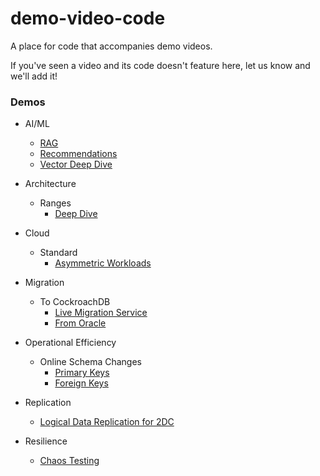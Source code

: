 # demo-video-code
A place for code that accompanies demo videos.

If you've seen a video and its code doesn't feature here, let us know and we'll add it!

### Demos

* AI/ML
  * [RAG](ai_ml/rag/README.md)
  * [Recommendations](ai_ml/recommendations/README.md)
  * [Vector Deep Dive](ai_ml/vector_deep_dive/README.md)

* Architecture
  * Ranges
    * [Deep Dive](architecture/ranges/deep_dive/README.md)

* Cloud
  * Standard
    * [Asymmetric Workloads](cloud/standard/asymmetric-workloads/README.md)

* Migration
  * To CockroachDB
    * [Live Migration Service](migration/to_cockroachdb/live_migration_service/README.md)
    * [From Oracle](migration/to_cockroachdb/from_oracle/README.md)

* Operational Efficiency
  * Online Schema Changes
    * [Primary Keys](online_schema_changes/primary_keys/README.md)
    * [Foreign Keys](online_schema_changes/foreign_keys/README.md)

* Replication
  * [Logical Data Replication for 2DC](replication/ldr/2dc/README.md)

* Resilience
  * [Chaos Testing](resilience/chaos_testing/README.md)